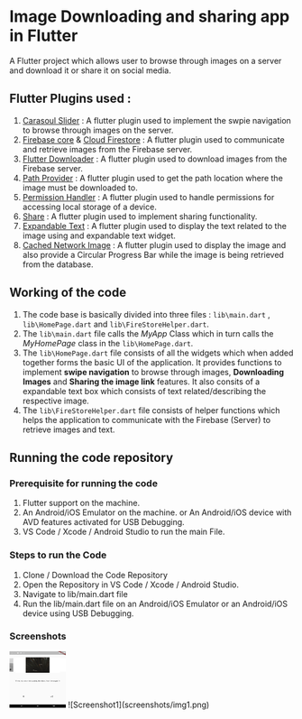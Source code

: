 # Image Downloading and sharing app in Flutter

A Flutter project which allows user to browse through images on a server and download it or share it on social media.

## Flutter Plugins used :

1. [Carasoul Slider](https://pub.dev/packages/carousel_slider) : A flutter plugin used to implement the swpie navigation to browse through images on the server.
2. [Firebase core](https://pub.dev/packages/firebase_core) & [Cloud Firestore](https://pub.dev/packages/cloud_firestore) : A flutter plugin used to communicate and retrieve images from the Firebase server.
3. [Flutter Downloader](https://pub.dev/packages/flutter_downloader) : A flutter plugin used to download images from the Firebase server.
4. [Path Provider](https://pub.dev/packages/path_provider) : A flutter plugin used to get the path location where the image must be downloaded to.
5. [Permission Handler](https://pub.dev/packages/permission_handler) : A flutter plugin used to handle permissions for accessing local storage of a device.
6. [Share](https://pub.dev/packages/share) : A flutter plugin used to implement sharing functionality.
7. [Expandable Text](https://pub.dev/packages/expandable_text) : A flutter plugin used to display the text related to the image using and expandable text widget.
8. [Cached Network Image](https://pub.dev/packages/cached_network_image) : A flutter plugin used to display the image and also provide a Circular Progress Bar while the image is being retrieved from the database.

## Working of the code
1. The code base is basically divided into three files : `lib\main.dart` , `lib\HomePage.dart` and `lib\FireStoreHelper.dart`.
2. The `lib\main.dart` file calls the *MyApp* Class which in turn calls the *MyHomePage* class in the `lib\HomePage.dart`.
3. The `lib\HomePage.dart` file consists of all the widgets which when added together forms the basic UI of the application. It provides functions to implement **swipe navigation** to browse through images, **Downloading Images** and **Sharing the image link** features. It also consits of a expandable text box which consists of text related/describing the respective image.
5. The `lib\FireStoreHelper.dart` file consists of helper functions which helps the application to communicate with the Firebase (Server) to retrieve images and text.

## Running the code repository
### Prerequisite for running the code
1. Flutter support on the machine.
2. An Android/iOS Emulator on the machine.
	or
	An Android/iOS device with AVD features activated for USB Debugging.
3. VS Code / Xcode / Android Studio to run the main File.

### Steps to run the Code
1. Clone / Download the Code Repository
2. Open the Repository in VS Code / Xcode / Android Studio.
3. Navigate to lib/main.dart file
4. Run the lib/main.dart file on an Android/iOS Emulator or an Android/iOS device using USB Debugging.

### Screenshots

<img src = "screenshots/img1.png" width = 100 height = 100>
![Screenshot1](screenshots/img1.png)
